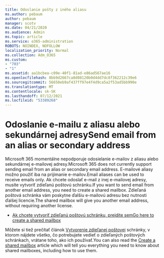 ```yaml
---
title: Odoslanie pošty z iného aliasu
ms.author: pebaum
author: pebaum
manager: scotv
ms.date: 04/21/2020
ms.audience: Admin
ms.topic: article
ms.service: o365-administration
ROBOTS: NOINDEX, NOFOLLOW
localization_priority: Normal
ms.collection: Adm_O365
ms.custom:
- "703"
- "1"
ms.assetid: aa1bcbea-c09e-40f1-81ad-e86ad567ae16
ms.openlocfilehash: 8bb9d2667ca8d08120b0d4dd7dc8f362212c39e6
ms.sourcegitcommit: 56650eb9af437ff97e4f4d9ca5a2f53ad5bb990e
ms.translationtype: MT
ms.contentlocale: sk-SK
ms.lasthandoff: 07/12/2021
ms.locfileid: "53389268"
---
```

# <a name="send-email-from-an-alias-or-secondary-address"></a><span data-ttu-id="e6a5f-102">Odoslanie e-mailu z aliasu alebo sekundárnej adresy</span><span class="sxs-lookup"><span data-stu-id="e6a5f-102">Send email from an alias or secondary address</span></span>

<span data-ttu-id="e6a5f-103">Microsoft 365 momentálne nepodporuje odosielanie e-mailov z aliasu alebo sekundárnej e-mailovej adresy.</span><span class="sxs-lookup"><span data-stu-id="e6a5f-103">Microsoft 365 does not currently support sending email from an alias or secondary email address.</span></span> <span data-ttu-id="e6a5f-104">E-mailové aliasy možno použiť iba na prijímanie e-mailov.</span><span class="sxs-lookup"><span data-stu-id="e6a5f-104">Email aliases can be used to receive emails only.</span></span> <span data-ttu-id="e6a5f-105">Ak chcete odoslať e-mail z inej e-mailovej adresy, musíte vytvoriť zdieľanú poštovú schránku.</span><span class="sxs-lookup"><span data-stu-id="e6a5f-105">If you want to send email from another email address, you need to create a shared mailbox.</span></span> <span data-ttu-id="e6a5f-106">Zdieľaná poštová schránka vám poskytne ďalšiu e-mailovú adresu bez nutnosti ďalšej licencie.</span><span class="sxs-lookup"><span data-stu-id="e6a5f-106">The shared mailbox will give you another email address, without requiring another license.</span></span>
  
- [<span data-ttu-id="e6a5f-107">Ak chcete vytvoriť zdieľanú poštovú schránku, prejdite sem</span><span class="sxs-lookup"><span data-stu-id="e6a5f-107">Go here to create a shared mailbox</span></span>](https://portal.office.com/AdminPortal/Home#/AssistedGuide/addemailoptions)

<span data-ttu-id="e6a5f-108">Môžete si tiež prečítať článok [Vytvorenie zdieľanej poštovej](/microsoft-365/admin/email/create-a-shared-mailbox) schránky, v ktorom nájdete všetko, čo potrebujete vedieť o zdieľaných poštových schránkach, vrátane toho, ako ich používať.</span><span class="sxs-lookup"><span data-stu-id="e6a5f-108">You can also read the [Create a shared mailbox](/microsoft-365/admin/email/create-a-shared-mailbox) article which will tell you everything you need to know about shared mailboxes, including how to use them.</span></span>